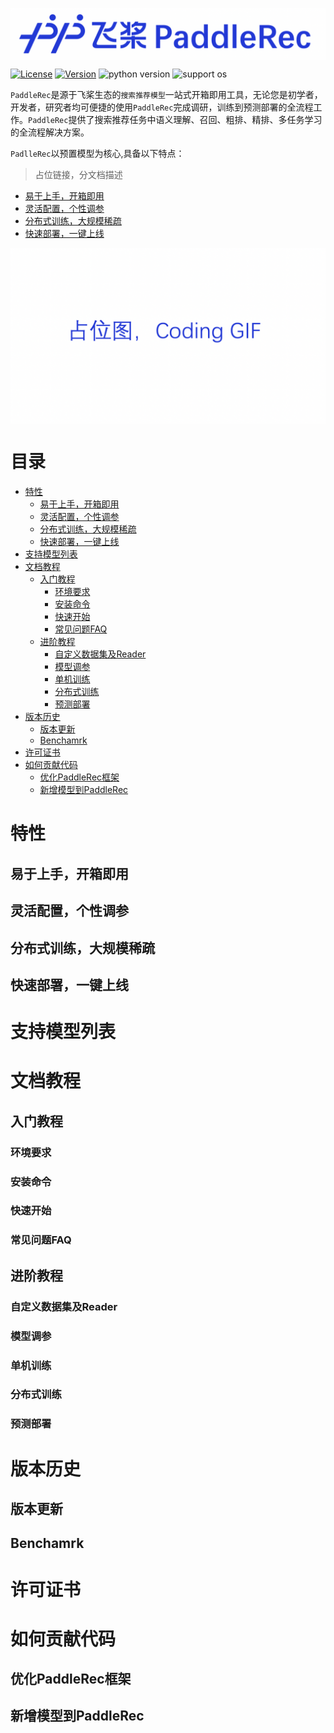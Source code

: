 <p align="center">
<img align="center" src="doc/imgs/logo.png">
<p>

[![License](https://img.shields.io/badge/license-Apache%202-red.svg)](LICENSE)
[![Version](https://img.shields.io/github/v/release/PaddlePaddle/Paddle.svg)](https://github.com/PaddlePaddle/PaddleRec/releases)
![python version](https://img.shields.io/badge/python-2.7+-orange.svg)
![support os](https://img.shields.io/badge/os-linux%2C%20win%2C%20mac-yellow.svg)

`PaddleRec`是源于飞桨生态的`搜索推荐模型`一站式开箱即用工具，无论您是初学者，开发者，研究者均可便捷的使用`PaddleRec`完成调研，训练到预测部署的全流程工作。`PaddleRec`提供了搜索推荐任务中语义理解、召回、粗排、精排、多任务学习的全流程解决方案。

`PadlleRec`以预置模型为核心,具备以下特点：
> 占位链接，分文档描述
- [易于上手，开箱即用](https://www.paddlepaddle.org.cn)
- [灵活配置，个性调参](https://www.paddlepaddle.org.cn)
- [分布式训练，大规模稀疏](https://www.paddlepaddle.org.cn)
- [快速部署，一键上线](https://www.paddlepaddle.org.cn)

<p align="center">
<img align="center" src="doc/imgs/coding-gif.png">
<p>

# 目录
* [特性](#特性)
  * [易于上手，开箱即用](#易于上手开箱即用)
  * [灵活配置，个性调参](#灵活配置个性调参)
  * [分布式训练，大规模稀疏](#分布式训练大规模稀疏)
  * [快速部署，一键上线](#快速部署一键上线)
* [支持模型列表](#支持模型列表)
* [文档教程](#文档教程)
  * [入门教程](#入门教程)
     * [环境要求](#环境要求)
     * [安装命令](#安装命令)
     * [快速开始](#快速开始)
     * [常见问题FAQ](#常见问题faq)
  * [进阶教程](#进阶教程)
     * [自定义数据集及Reader](#自定义数据集及reader)
     * [模型调参](#模型调参)
     * [单机训练](#单机训练)
     * [分布式训练](#分布式训练)
     * [预测部署](#预测部署)
* [版本历史](#版本历史)
  * [版本更新](#版本更新)
  * [Benchamrk](#benchamrk)
* [许可证书](#许可证书)
* [如何贡献代码](#如何贡献代码)
  * [优化PaddleRec框架](#优化paddlerec框架)
  * [新增模型到PaddleRec](#新增模型到paddlerec)



# 特性
## 易于上手，开箱即用
## 灵活配置，个性调参
## 分布式训练，大规模稀疏
## 快速部署，一键上线

# 支持模型列表

# 文档教程
## 入门教程
### 环境要求
### 安装命令
### 快速开始
### 常见问题FAQ

## 进阶教程
### 自定义数据集及Reader
### 模型调参
### 单机训练
### 分布式训练
### 预测部署

# 版本历史
## 版本更新
## Benchamrk

# 许可证书

# 如何贡献代码
## 优化PaddleRec框架
## 新增模型到PaddleRec
